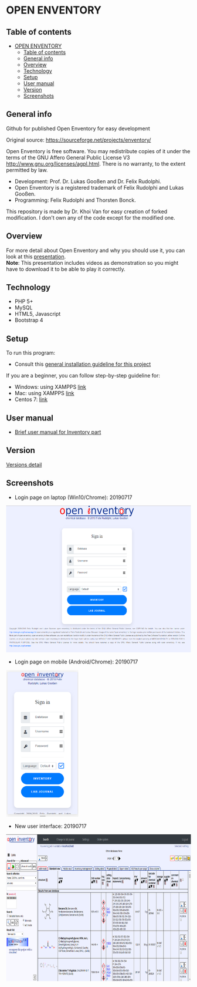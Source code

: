 # OPEN ENVENTORY

## Table of contents

- [OPEN ENVENTORY](#OPEN-ENVENTORY)
  - [Table of contents](#Table-of-contents)
  - [General info](#General-info)
  - [Overview](#Overview)
  - [Technology](#Technology)
  - [Setup](#Setup)
  - [User manual](#User-manual)
  - [Version](#Version)
  - [Screenshots](#Screenshots)

## General info

Github for published Open Enventory for easy development

Original source: https://sourceforge.net/projects/enventory/

Open Enventory is free software. You may redistribute copies of it under the terms of the GNU Affero General Public License V3 http://www.gnu.org/licenses/agpl.html. There is no warranty, to the extent permitted by law.

- Development: Prof. Dr. Lukas Gooßen and Dr. Felix Rudolphi.  
- Open Enventory is a registered trademark of Felix Rudolphi and Lukas Gooßen.  
- Programming: Felix Rudolphi and Thorsten Bonck.  

This repository is made by Dr. Khoi Van for easy creation of forked modification. I don't own any of the code except for the modified one.


## Overview
For more detail about Open Enventory and why you should use it, you can look at this [presentation](https://www.dropbox.com/s/a1a44trp7imqfkx/Khoi%20Van%20-%20OE%20introduction%20-%2020191015%20-%20compressed.pptx?dl=0). <br/>
**Note**: This presentation includes videos as demonstration so you might have to download it to be able to play it correctly.

## Technology

- PHP 5+
- MySQL
- HTML5, Javascript
- Bootstrap 4

## Setup

To run this program:
- Consult this [general installation guideline for this project](http://enventory.chemie.uni-kl.de/inventar/INSTALL/INSTALL.html)

If you are a beginner, you can follow step-by-step guideline for:
- Windows: using XAMPPS [link](docs/Open_Enventory_Win_installation_20150303.pdf)
- Mac: using XAMPPS [link](docs/Open_Enventory_Mac_installation_20180713.pdf)
- Centos 7: [link](docs/Open_Enventory_Centos7_installation_20190517.pdf)

## User manual

- [Brief user manual for Inventory part](docs/Open_Enventory_Manual.pdf)

## Version

[Versions detail](VERSION.md)

## Screenshots

- Login page on laptop (Win10/Chrome): 20190717
<img src="docs/new_login_laptop_20190718.png" alt="Login page on laptop (Win10/Chrome): 20190717" height="400"/>

- Login page on mobile (Android/Chrome): 20190717
<img src="docs/new_login_mobile_20190718.png" alt="Login page on mobile (Android/Chrome): 20190717" height="400"/>

- New user interface: 20190717
<img src="docs/interface_laptop_20190718.png" alt="New user interface: 20190717" height="400"/>
